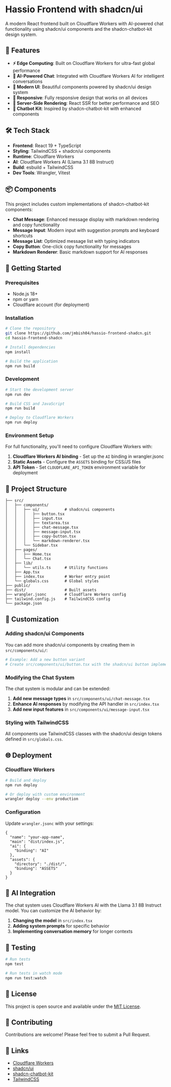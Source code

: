 # Hassio Frontend with shadcn/ui

A modern React frontend built on Cloudflare Workers with AI-powered chat functionality using shadcn/ui components and the shadcn-chatbot-kit design system.

## 🚀 Features

- **⚡ Edge Computing**: Built on Cloudflare Workers for ultra-fast global performance
- **🤖 AI-Powered Chat**: Integrated with Cloudflare Workers AI for intelligent conversations
- **🎨 Modern UI**: Beautiful components powered by shadcn/ui design system
- **📱 Responsive**: Fully responsive design that works on all devices
- **🔄 Server-Side Rendering**: React SSR for better performance and SEO
- **💬 Chatbot Kit**: Inspired by shadcn-chatbot-kit with enhanced components

## 🛠️ Tech Stack

- **Frontend**: React 19 + TypeScript
- **Styling**: TailwindCSS + shadcn/ui components
- **Runtime**: Cloudflare Workers
- **AI**: Cloudflare Workers AI (Llama 3.1 8B Instruct)
- **Build**: esbuild + TailwindCSS
- **Dev Tools**: Wrangler, Vitest

## 📦 Components

This project includes custom implementations of shadcn-chatbot-kit components:

- **Chat Message**: Enhanced message display with markdown rendering and copy functionality
- **Message Input**: Modern input with suggestion prompts and keyboard shortcuts
- **Message List**: Optimized message list with typing indicators
- **Copy Button**: One-click copy functionality for messages
- **Markdown Renderer**: Basic markdown support for AI responses

## 🚀 Getting Started

### Prerequisites

- Node.js 18+ 
- npm or yarn
- Cloudflare account (for deployment)

### Installation

```bash
# Clone the repository
git clone https://github.com/jmbish04/hassio-frontend-shadcn.git
cd hassio-frontend-shadcn

# Install dependencies
npm install

# Build the application
npm run build
```

### Development

```bash
# Start the development server
npm run dev

# Build CSS and JavaScript
npm run build

# Deploy to Cloudflare Workers
npm run deploy
```

### Environment Setup

For full functionality, you'll need to configure Cloudflare Workers with:

1. **Cloudflare Workers AI binding** - Set up the `AI` binding in wrangler.jsonc
2. **Static Assets** - Configure the `ASSETS` binding for CSS/JS files
3. **API Token** - Set `CLOUDFLARE_API_TOKEN` environment variable for deployment

## 📁 Project Structure

```
├── src/
│   ├── components/
│   │   ├── ui/           # shadcn/ui components
│   │   │   ├── button.tsx
│   │   │   ├── input.tsx
│   │   │   ├── textarea.tsx
│   │   │   ├── chat-message.tsx
│   │   │   ├── message-input.tsx
│   │   │   ├── copy-button.tsx
│   │   │   └── markdown-renderer.tsx
│   │   └── Sidebar.tsx
│   ├── pages/
│   │   ├── Home.tsx
│   │   └── Chat.tsx
│   ├── lib/
│   │   └── utils.ts      # Utility functions
│   ├── App.tsx
│   ├── index.tsx         # Worker entry point
│   └── globals.css       # Global styles
├── public/
├── dist/                 # Built assets
├── wrangler.jsonc        # Cloudflare Workers config
├── tailwind.config.js    # TailwindCSS config
└── package.json
```

## 🎨 Customization

### Adding shadcn/ui Components

You can add more shadcn/ui components by creating them in `src/components/ui/`:

```bash
# Example: Add a new button variant
# Create src/components/ui/button.tsx with the shadcn/ui button implementation
```

### Modifying the Chat System

The chat system is modular and can be extended:

1. **Add new message types** in `src/components/ui/chat-message.tsx`
2. **Enhance AI responses** by modifying the API handler in `src/index.tsx`
3. **Add new input features** in `src/components/ui/message-input.tsx`

### Styling with TailwindCSS

All components use TailwindCSS classes with the shadcn/ui design tokens defined in `src/globals.css`.

## 🌐 Deployment

### Cloudflare Workers

```bash
# Build and deploy
npm run deploy

# Or deploy with custom environment
wrangler deploy --env production
```

### Configuration

Update `wrangler.jsonc` with your settings:

```jsonc
{
  "name": "your-app-name",
  "main": "dist/index.js",
  "ai": {
    "binding": "AI"
  },
  "assets": {
    "directory": "./dist/",
    "binding": "ASSETS"
  }
}
```

## 🤖 AI Integration

The chat system uses Cloudflare Workers AI with the Llama 3.1 8B Instruct model. You can customize the AI behavior by:

1. **Changing the model** in `src/index.tsx`
2. **Adding system prompts** for specific behavior
3. **Implementing conversation memory** for longer contexts

## 🧪 Testing

```bash
# Run tests
npm test

# Run tests in watch mode
npm run test:watch
```

## 📄 License

This project is open source and available under the [MIT License](LICENSE).

## 🤝 Contributing

Contributions are welcome! Please feel free to submit a Pull Request.

## 🔗 Links

- [Cloudflare Workers](https://developers.cloudflare.com/workers/)
- [shadcn/ui](https://ui.shadcn.com/)
- [shadcn-chatbot-kit](https://github.com/Blazity/shadcn-chatbot-kit)
- [TailwindCSS](https://tailwindcss.com/)